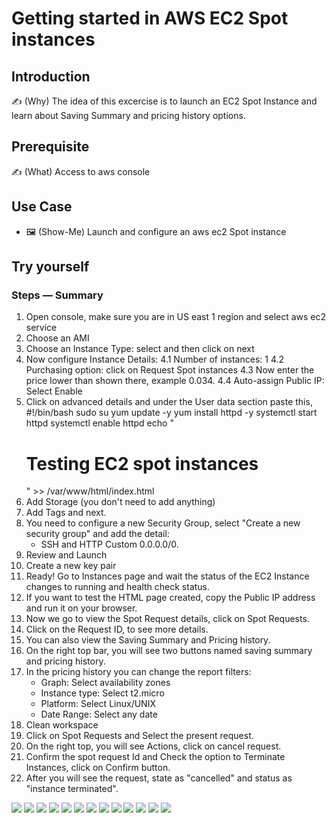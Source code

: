 # Getting started in AWS EC2 Spot instances

## Introduction

✍️ (Why) The idea of this excercise is to launch an EC2 Spot Instance and learn about Saving Summary and pricing history options.

## Prerequisite

✍️ (What) Access to aws console

## Use Case

- 🖼️ (Show-Me) Launch and configure an aws ec2 Spot instance

## Try yourself

### Steps — Summary

1. Open console, make sure you are in US east 1 region and select aws ec2 service
2. Choose an AMI
3. Choose an Instance Type: select and then click on next
4. Now configure Instance Details:
	4.1 Number of instances: 1
	4.2 Purchasing option: click on Request Spot instances
	4.3 Now enter the price lower than shown there, example 0.034.
	4.4 Auto-assign Public IP: Select Enable
5. Click on advanced details and under the User data section paste this,
	#!/bin/bash
	sudo su
	yum update -y
	yum install httpd -y
	systemctl start httpd
	systemctl enable httpd
	echo "<html><h1> Testing EC2 spot instances</h1><html>" >>
	/var/www/html/index.html
6. Add Storage (you don't need to add anything)
7. Add Tags and next.
8. You need to configure a new Security Group, select "Create a new security group" and add the detail:
	- SSH and HTTP Custom 0.0.0.0/0.
9. Review and Launch 
10. Create a new key pair
11. Ready! Go to Instances page and wait the status of the EC2 Instance changes to running and health check status.
12. If you want to test the HTML page created, copy the Public IP address and run it on your browser.
13. Now we go to view the Spot Request details, click on Spot Requests.
14. Click on the Request ID, to see more details.
15. You can also view the Saving Summary and Pricing history.
16. On the right top bar, you will see two buttons named saving summary and pricing history.
17. In the pricing history you can change the report filters:
	- Graph: Select availability zones
	- Instance type: Select t2.micro
	- Platform: Select Linux/UNIX
	- Date Range: Select any date
18. Clean workspace
19. Click on Spot Requests and Select the present request.
20. On the right top, you will see Actions, click on cancel request.
21. Confirm the spot request Id and Check the option to Terminate Instances, click
on Confirm button.
22. After you will see the request, state as "cancelled" and status as "instance terminated".

<img src="Image002.png">
<img src="Image003.png">
<img src="Image004.png">
<img src="Image005.png">
<img src="Image006.png">
<img src="Image007.png">
<img src="Image008.png">
<img src="Image009.png">
<img src="Image010.png">
<img src="Image011.png">
<img src="Image012.png">
<img src="Image013.png">
<img src="Image014.png">
